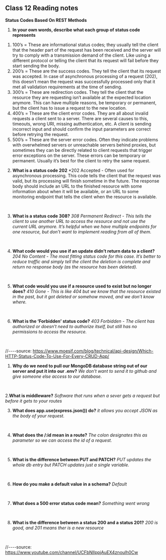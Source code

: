 ## Class 12 Reading notes

**Status Codes Based On REST Methods**

1. **In your own words, describe what each group of status code represents**
<ol>
<li>100’s = These are informational status codes; they usually tell the client that the header part of the request has been received and the server will try to comply with a transmission demand of the client. Like using a different protocol or telling the client that its request will fail before they start sending the body.</li>
<li>200’s = These are the success codes. They tell the client that its request was accepted. In case of asynchronous processing of a request (202), this doesn’t mean the request was successfully processed only that it met all validation requirements at the time of sending.</li>
<li>300’s = These are redirection codes. They tell the client that the resource they are requesting isn’t available at the expected location anymore. This can have multiple reasons, be temporary or permanent, but the client has to issue a request to the new location.</li>
<li>400’s = These are the client error codes. They are all about invalid requests a client sent to a server. There are several causes to this, timeouts, wrong URI, missing authentication, etc. A client is sending incorrect input and should confirm the input parameters are correct before retrying the request.</li>
<li>500’s = These are the server error codes. Often they indicate problems with overwhelmed servers or unreachable servers behind proxies, but sometimes they can be directly related to client requests that trigger error exceptions on the server. These errors can be temporary or permanent. Usually it’s best for the client to retry the same request.</li>
</ol>
  
2. **What is a status code 202**
*202 Accepted - Often used for asynchronous processing. This code tells the client that the request was valid, but its processing will finish sometime in the future. The response body should include an URL to the finished resource with some information about when it will be available, or an URL to some monitoring endpoint that tells the client when the resource is available.
<br>
 
3. **What is a status code 308?**
*308 Permanent Redirect - This tells the client to use another URL to access the resource and not use the current URL anymore. It’s helpful when we have multiple endpoints for one resource, but don’t want to implement reading from all of them.*
<br>
 
4. **What code would you use if an update didn’t return data to a client?**
*204 No Content - The most fitting status code for this case. It’s better to reduce traffic and simply tell the client the deletion is complete and return no response body (as the resource has been deleted).*
<br>
 
5. **What code would you use if a resource used to exist but no longer does?**
*410 Gone - This is like 404 but we know that the resource existed in the past, but it got deleted or somehow moved, and we don’t know where.*

<br>
 
6. **What is the ‘Forbidden’ status code?**
*403 Forbidden - The client has authorized or doesn’t need to authorize itself, but still has no permissions to access the resource.*
<br>
 
 //----source: https://www.moesif.com/blog/technical/api-design/Which-HTTP-Status-Code-To-Use-For-Every-CRUD-App/
  
1. **Why do we need to pull our MongoDB database string out of our server and put it into our .env?**
*We don't want to send it to github and give someone else access to our database.*
<br>
 
2.**What is middleware?**
*Software that runs when a sever gets a request but before it gets to your routes*
<br>
 
3. **What does app.use(express.json()) do?**
*it allows you accept JSON as the body of your request.*
<br>
 
4. **What does the /:id mean in a route?**
*The colon designates this as parameter so we can access the id of a request.*
<br>
 
5. **What is the difference between PUT and PATCH?**
*PUT updates the whole db entry but PATCH updates just a single variable.*
<br>
 
6. **How do you make a default value in a schema?**
*Default*
<br>
 
7. **What does a 500 error status code mean?**
*Something went wrong*
<br>
 
8. **What is the difference between a status 200 and a status 201?**
*200 is good, and 201 means ther is a new resource*
<br>
 
 //----source: https://www.youtube.com/channel/UCFbNIlppjAuEX4znoulh0Cw
